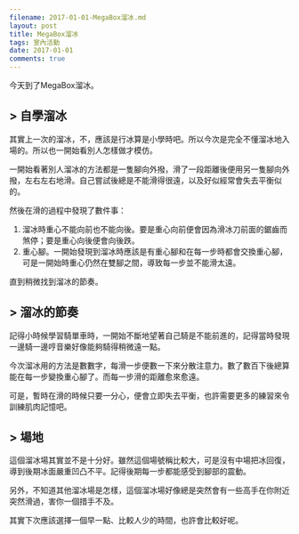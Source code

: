 ```yaml
---
filename: 2017-01-01-MegaBox溜冰.md
layout: post
title: MegaBox溜冰
tags: 室內活動
date: 2017-01-01
comments: true
---
```


今天到了MegaBox溜冰。

## > 自學溜冰

其實上一次的溜冰，不，應該是行冰算是小學時吧。所以今次是完全不懂溜冰地入場的。所以也一開始看別人怎樣做才模仿。

一開始看著別人溜冰的方法都是一隻腳向外撥，滑了一段距離後便用另一隻腳向外撥，左右左右地滑。自己嘗試後總是不能滑得很遠，以及好似經常會失去平衡似的。

然後在滑的過程中發現了數件事：

1. 溜冰時重心不能向前也不能向後。要是重心向前便會因為滑冰刀前面的鋸齒而煞停；要是重心向後便會向後跌。
2. 重心腳。一開始發現到溜冰時應該是有重心腳和在每一步時都會交換重心腳，可是一開始時重心仍然在雙腳之間，導致每一步並不能滑太遠。

直到稍微找到溜冰的節奏。

## > 溜冰的節奏

記得小時候學習騎單車時，一開始不斷地望著自己騎是不能前進的，記得當時發現一邊騎一邊哼音樂好像能夠騎得稍微遠一點。

今次溜冰用的方法是數數字，每滑一步便數一下來分散注意力。數了數百下後總算能在每一步變換重心腳了。而每一步滑的距離愈來愈遠。

可是，暫時在滑的時候只要一分心，便會立即失去平衡，也許需要更多的練習來令訓練肌肉記憶吧。

## > 場地

這個溜冰場其實並不是十分好。雖然這個場號稱比較大，可是沒有中場把冰回復，導到後期冰面嚴重凹凸不平。記得後期每一步都能感受到腳部的震動。

另外，不知道其他溜冰場是怎樣，這個溜冰場好像總是突然會有一些高手在你附近突然滑過，害你一個措手不及。

其實下次應該選擇一個早一點、比較人少的時間，也許會比較好呢。
